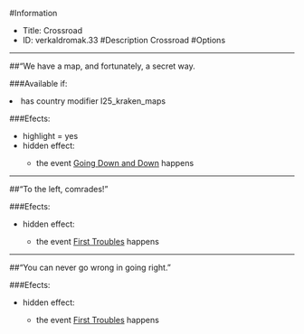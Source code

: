 #Information
 - Title: Crossroad
 - ID: verkaldromak.33
#Description
Crossroad
#Options

___
##“We have a map, and fortunately, a secret way.

###Available if:
<li>has country modifier I25_kraken_maps</li>

###Efects:<ul><li>highlight = yes</li><li>hidden effect:</li><ul><li>the event [Going Down and Down](../events/going_down_and_down.md) happens</li></ul></ul>

___
##“To the left, comrades!”

###Efects:<ul><li>hidden effect:</li><ul><li>the event [First Troubles](../events/first_troubles.md) happens</li></ul></ul>

___
##“You can never go wrong in going right.”

###Efects:<ul><li>hidden effect:</li><ul><li>the event [First Troubles](../events/first_troubles.md) happens</li></ul></ul>
